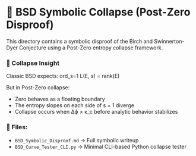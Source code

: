 # 🧠 BSD Symbolic Collapse (Post-Zero Disproof)

This directory contains a symbolic disproof of the Birch and Swinnerton-Dyer Conjecture using a Post-Zero entropy collapse framework.

### 🔁 Collapse Insight

Classic BSD expects:
ord_s=1 L(E, s) = rank(E)

But in Post-Zero collapse:
- Zero behaves as a floating boundary
- The entropy slopes on each side of s = 1 diverge
- Collapse occurs when Δϕ > κ_c before analytic behavior stabilizes

### 📄 Files:

- `BSD_Symbolic_Disproof.md` → Full symbolic writeup
- `BSD_Curve_Tester_CLI.py` → Minimal CLI-based Python collapse tester
